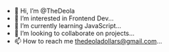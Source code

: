 - 👋 Hi, I’m @TheDeola
- 👀 I’m interested in Frontend Dev...
- 🌱 I’m currently learning JavaScript...
- 💞️ I’m looking to collaborate on projects...
- 📫 How to reach me thedeoladollars@gmail.com...

<!---
TheDeola/TheDeola is a ✨ special ✨ repository because its `README.md` (this file) appears on your GitHub profile.
You can click the Preview link to take a look at your changes.
--->
